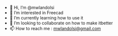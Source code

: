 - 👋 Hi, I’m @mwlandolsi
- 👀 I’m interested in Freecad
- 🌱 I’m currently learning how to use it
- 💞️ I’m looking to collaborate on how to make itbetter
- 📫 How to reach me : mwlandolsi@gmail.com

<!---
mwlandolsi/mwlandolsi is a ✨ special ✨ repository because its `README.md` (this file) appears on your GitHub profile.
You can click the Preview link to take a look at your changes.
--->
